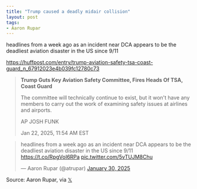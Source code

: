 ```yaml
---
title: "Trump caused a deadly midair collision"
layout: post
tags:
- Aaron Rupar
---
```


headlines from a week ago as an incident near DCA appears to be the deadliest aviation disaster in the US since 9/11 

https://huffpost.com/entry/trump-aviation-safety-tsa-coast-guard_n_67912023e4b039fc12780c73

> **Trump Guts Key Aviation Safety Committee, Fires Heads Of TSA, Coast Guard** 
> 
> The committee will technically continue to exist, but it won't have any members to carry out the work of examining safety issues at airlines and airports.
> 
> AP JOSH FUNK
> 
> Jan 22, 2025, 11:54 AM EST

<blockquote class="twitter-tweet"><p lang="en" dir="ltr">headlines from a week ago as an incident near DCA appears to be the deadliest aviation disaster in the US since 9/11 <a href="https://t.co/RpgVoI6RPa">https://t.co/RpgVoI6RPa</a> <a href="https://t.co/5vTUJM8Chu">pic.twitter.com/5vTUJM8Chu</a></p>&mdash; Aaron Rupar (@atrupar) <a href="https://twitter.com/atrupar/status/1884798131964944664?ref_src=twsrc%5Etfw">January 30, 2025</a></blockquote> <script async src="https://platform.twitter.com/widgets.js" charset="utf-8"></script>

Source: Aaron Rupar, via [𝕏](https://x.com)
